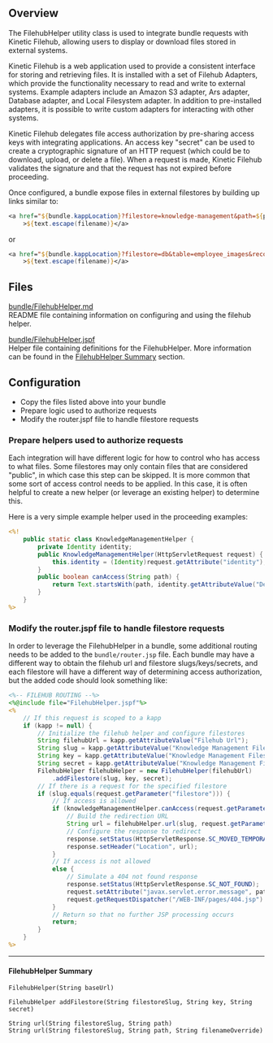 ## Overview

The FilehubHelper utility class is used to integrate bundle requests with Kinetic Filehub, allowing
users to display or download files stored in external systems.

Kinetic Filehub is a web application used to provide a consistent interface for storing and 
retrieving files.  It is installed with a set of Filehub Adapters, which provide the functionality
necessary to read and write to external systems.  Example adapters include an Amazon S3 adapter, Ars
adapter, Database adapter, and Local Filesystem adapter.  In addition to pre-installed adapters, it 
is possible to write custom adapters for interacting with other systems.

Kinetic Filehub delegates file access authorization by pre-sharing access keys with integrating 
applications.  An access key "secret" can be used to create a cryptographic signature of an HTTP 
request (which could be to download, upload, or delete a file).  When a request is made, Kinetic
Filehub validates the signature and that the request has not expired before proceeding.

Once configured, a bundle expose files in external filestores by building up links similar to:

```jsp
<a href="${bundle.kappLocation}?filestore=knowledge-management&path=${path}"
    >${text.escape(filename)}</a>
```

or 

```jsp
<a href="${bundle.kappLocation}?filestore=db&table=employee_images&record=653325&column=image"
    >${text.escape(filename)}</a>
```

## Files

[bundle/FilehubHelper.md](FilehubHelper.md)  
README file containing information on configuring and using the filehub helper.

[bundle/FilehubHelper.jspf](FilehubHelper.jspf)  
Helper file containing definitions for the FilehubHelper.  More information can be found in the 
[FilehubHelper Summary](#filehubhelper-summary) section.


## Configuration

* Copy the files listed above into your bundle
* Prepare logic used to authorize requests
* Modify the router.jspf file to handle filestore requests

### Prepare helpers used to authorize requests

Each integration will have different logic for how to control who has access to what files.  Some 
filestores may only contain files that are considered "public", in which case this step can be 
skipped.  It is more common that some sort of access control needs to be applied.  In this case, it
is often helpful to create a new helper (or leverage an existing helper) to determine this.

Here is a very simple example helper used in the proceeding examples:

```jsp
<%!
    public static class KnowledgeManagementHelper {
        private Identity identity;
        public KnowledgeManagementHelper(HttpServletRequest request) {
            this.identity = (Identity)request.getAttribute("identity");
        }
        public boolean canAccess(String path) {
            return Text.startsWith(path, identity.getAttributeValue("Department"));
        }
    }
%>
```

### Modify the router.jspf file to handle filestore requests

In order to leverage the FilehubHelper in a bundle, some additional routing needs to be added to the
`bundle/router.jsp` file.  Each bundle may have a different way to obtain the filehub url and 
filestore slugs/keys/secrets, and each filestore will have a different way of determining access 
authorization, but the added code should look something like:

```jsp
<%-- FILEHUB ROUTING --%>
<%@include file="FilehubHelper.jspf"%>
<%
    // If this request is scoped to a kapp
    if (kapp != null) {
        // Initialize the filehub helper and configure filestores
        String filehubUrl = kapp.getAttributeValue("Filehub Url");
        String slug = kapp.getAttributeValue("Knowledge Management Filestore Slug");
        String key = kapp.getAttributeValue("Knowledge Management Filestore Key");
        String secret = kapp.getAttributeValue("Knowledge Management Filestore Secret");
        FilehubHelper filehubHelper = new FilehubHelper(filehubUrl)
            .addFilestore(slug, key, secret);
        // If there is a request for the specified filestore
        if (slug.equals(request.getParameter("filestore"))) {
            // If access is allowed
            if (knowledgeManagementHelper.canAccess(request.getParameter("path"))) {
                // Build the redirection URL
                String url = filehubHelper.url(slug, request.getParameter("path"));
                // Configure the response to redirect
                response.setStatus(HttpServletResponse.SC_MOVED_TEMPORARILY);
                response.setHeader("Location", url);
            }
            // If access is not allowed
            else {
                // Simulate a 404 not found response
                response.setStatus(HttpServletResponse.SC_NOT_FOUND);
                request.setAttribute("javax.servlet.error.message", path);
                request.getRequestDispatcher("/WEB-INF/pages/404.jsp").include(request, response);
            }
            // Return so that no further JSP processing occurs
            return;
        }
    }
%>
```

---

#### FilehubHelper Summary

`FilehubHelper(String baseUrl)`  

`FilehubHelper addFilestore(String filestoreSlug, String key, String secret)`  

`String url(String filestoreSlug, String path)`  
`String url(String filestoreSlug, String path, String filenameOverride)`  